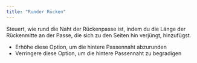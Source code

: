 ```yaml
---
title: "Runder Rücken"
---
```


Steuert, wie rund die Naht der Rückenpasse ist, indem du die Länge der Rückenmitte an der Passe, die sich zu den Seiten hin verjüngt, hinzufügst.

- Erhöhe diese Option, um die hintere Passennaht abzurunden
- Verringere diese Option, um die hintere Passennaht zu begradigen
